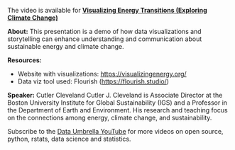 The video is available for **[Visualizing Energy Transitions (Exploring Climate Change)](https://youtu.be/GYTqUZA0PPk)**

**About:**
This presentation is a demo of how data visualizations and storytelling can enhance understanding and communication about sustainable energy and climate change.

**Resources:** 
- Website with visualizations: https://visualizingenergy.org/
- Data viz tool used:  Flourish (https://flourish.studio/)

**Speaker:** Cutler Cleveland
Cutler J. Cleveland is Associate Director at the Boston University Institute for Global Sustainability (IGS) and a Professor in the Department of Earth and Environment. His research and teaching focus on the connections among energy, climate change, and sustainability.

Subscribe to the [Data Umbrella YouTube](https://www.youtube.com/@DataUmbrella) for more videos on open source, python, rstats, data science and statistics.
